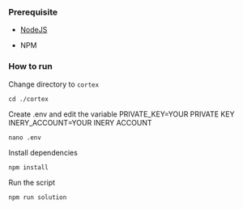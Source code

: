 ### Prerequisite

- [NodeJS](https://nodejs.org/en/)

- NPM



### How to run

Change directory to ```cortex```

```shell
cd ./cortex
```

Create .env and edit the variable
PRIVATE_KEY=YOUR PRIVATE KEY
INERY_ACCOUNT=YOUR INERY ACCOUNT

```shell
nano .env
```

Install dependencies

```shell
npm install
```

Run the script

```
npm run solution
```
